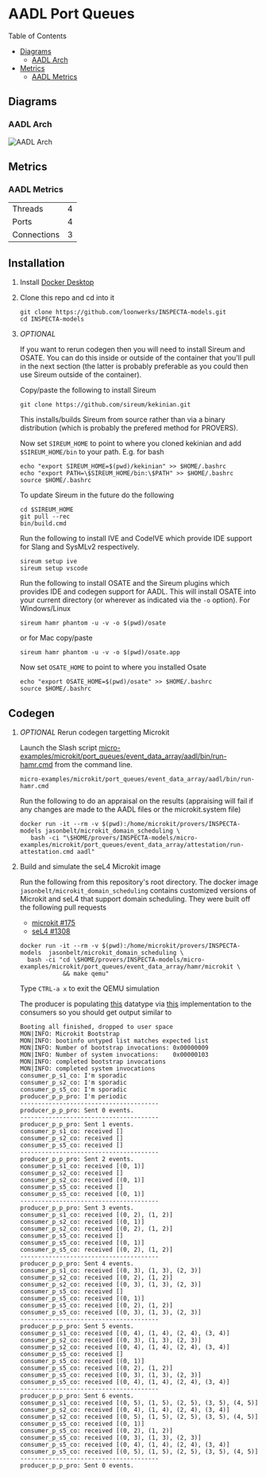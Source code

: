 # AADL Port Queues

 Table of Contents
  * [Diagrams](#diagrams)
    * [AADL Arch](#aadl-arch)
  * [Metrics](#metrics)
    * [AADL Metrics](#aadl-metrics)

## Diagrams
### AADL Arch
![AADL Arch](aadl/diagrams/arch.svg)

## Metrics
### AADL Metrics
| | |
|--|--|
|Threads|4|
|Ports|4|
|Connections|3|


## Installation


1. Install [Docker Desktop](https://www.docker.com/products/docker-desktop/)

1. Clone this repo and cd into it

   ```
   git clone https://github.com/loonwerks/INSPECTA-models.git
   cd INSPECTA-models
   ```

1. *OPTIONAL*

    If you want to rerun codegen then you will need to install Sireum
    and OSATE.  You can do this inside or outside of the container that you'll pull in the next section (the latter is probably preferable as you could then use Sireum outside of the container).

    Copy/paste the following to install Sireum
    ```
    git clone https://github.com/sireum/kekinian.git
    ```

    This installs/builds Sireum from source rather than via a binary distribution (which is probably the prefered method for PROVERS).  

    Now set ``SIREUM_HOME`` to point to where you cloned kekinian and add ``$SIREUM_HOME/bin`` to your path.  E.g. for bash

    ```
    echo "export SIREUM_HOME=$(pwd)/kekinian" >> $HOME/.bashrc
    echo "export PATH=\$SIREUM_HOME/bin:\$PATH" >> $HOME/.bashrc
    source $HOME/.bashrc
    ```

    To update Sireum in the future do the following
    ```
    cd $SIREUM_HOME
    git pull --rec
    bin/build.cmd
    ```

    Run the following to install IVE and CodeIVE which provide IDE support for Slang and SysMLv2 respectively.
    ```
    sireum setup ive
    sireum setup vscode
    ```

    Run the following to install OSATE and the Sireum plugins which provides IDE and codegen support for AADL. This will install OSATE into your current directory (or wherever as indicated via the ``-o`` option).  For Windows/Linux 
    ```
    sireum hamr phantom -u -v -o $(pwd)/osate
    ```

    or for Mac copy/paste
    ```
    sireum hamr phantom -u -v -o $(pwd)/osate.app
    ```

    Now set ``OSATE_HOME`` to point to where you installed Osate

    ```
    echo "export OSATE_HOME=$(pwd)/osate" >> $HOME/.bashrc
    source $HOME/.bashrc
    ```

## Codegen

1. *OPTIONAL* Rerun codegen targetting Microkit
   
    Launch the Slash script [micro-examples/microkit/port_queues/event_data_array/aadl/bin/run-hamr.cmd](aadl/bin/run-hamr.cmd) from the command line.  

   ```
   micro-examples/microkit/port_queues/event_data_array/aadl/bin/run-hamr.cmd
   ```

   Run the following to do an appraisal on the results (appraising will fail if any changes are made to the AADL files or the microkit.system file)

   ```
   docker run -it --rm -v $(pwd):/home/microkit/provers/INSPECTA-models jasonbelt/microkit_domain_scheduling \
      bash -ci "\$HOME/provers/INSPECTA-models/micro-examples/microkit/port_queues/event_data_array/attestation/run-attestation.cmd aadl"
   ``` 
   
1. Build and simulate the seL4 Microkit image

    Run the following from this repository's root directory.  The docker image ``jasonbelt/microkit_domain_scheduling`` contains customized versions of Microkit and seL4 that support domain scheduling. They were built off the following pull requests

   - [microkit #175](https://github.com/seL4/microkit/pull/175)
   - [seL4 #1308](https://github.com/seL4/seL4/pull/1308)

    ```
    docker run -it --rm -v $(pwd):/home/microkit/provers/INSPECTA-models  jasonbelt/microkit_domain_scheduling \
      bash -ci "cd \$HOME/provers/INSPECTA-models/micro-examples/microkit/port_queues/event_data_array/hamr/microkit \
                && make qemu"
    ```

    Type ``CTRL-a x`` to exit the QEMU simulation

    The producer is populating [this](aadl/event_data_port_queues.aadl#L17-L23) datatype via [this](hamr/microkit/components/producer_p_p_producer/src/producer_p_p_producer_user.c#L12-L29) implementation to the consumers so you should get output similar to

    ```
    Booting all finished, dropped to user space
    MON|INFO: Microkit Bootstrap
    MON|INFO: bootinfo untyped list matches expected list
    MON|INFO: Number of bootstrap invocations: 0x00000009
    MON|INFO: Number of system invocations:    0x00000103
    MON|INFO: completed bootstrap invocations
    MON|INFO: completed system invocations
    consumer_p_s1_co: I'm sporadic
    consumer_p_s2_co: I'm sporadic
    consumer_p_s5_co: I'm sporadic
    producer_p_p_pro: I'm periodic
    ---------------------------------------
    producer_p_p_pro: Sent 0 events.
    ---------------------------------------
    producer_p_p_pro: Sent 1 events.
    consumer_p_s1_co: received []
    consumer_p_s2_co: received []
    consumer_p_s5_co: received []
    ---------------------------------------
    producer_p_p_pro: Sent 2 events.
    consumer_p_s1_co: received [(0, 1)]
    consumer_p_s2_co: received []
    consumer_p_s2_co: received [(0, 1)]
    consumer_p_s5_co: received []
    consumer_p_s5_co: received [(0, 1)]
    ---------------------------------------
    producer_p_p_pro: Sent 3 events.
    consumer_p_s1_co: received [(0, 2), (1, 2)]
    consumer_p_s2_co: received [(0, 1)]
    consumer_p_s2_co: received [(0, 2), (1, 2)]
    consumer_p_s5_co: received []
    consumer_p_s5_co: received [(0, 1)]
    consumer_p_s5_co: received [(0, 2), (1, 2)]
    ---------------------------------------
    producer_p_p_pro: Sent 4 events.
    consumer_p_s1_co: received [(0, 3), (1, 3), (2, 3)]
    consumer_p_s2_co: received [(0, 2), (1, 2)]
    consumer_p_s2_co: received [(0, 3), (1, 3), (2, 3)]
    consumer_p_s5_co: received []
    consumer_p_s5_co: received [(0, 1)]
    consumer_p_s5_co: received [(0, 2), (1, 2)]
    consumer_p_s5_co: received [(0, 3), (1, 3), (2, 3)]
    ---------------------------------------
    producer_p_p_pro: Sent 5 events.
    consumer_p_s1_co: received [(0, 4), (1, 4), (2, 4), (3, 4)]
    consumer_p_s2_co: received [(0, 3), (1, 3), (2, 3)]
    consumer_p_s2_co: received [(0, 4), (1, 4), (2, 4), (3, 4)]
    consumer_p_s5_co: received []
    consumer_p_s5_co: received [(0, 1)]
    consumer_p_s5_co: received [(0, 2), (1, 2)]
    consumer_p_s5_co: received [(0, 3), (1, 3), (2, 3)]
    consumer_p_s5_co: received [(0, 4), (1, 4), (2, 4), (3, 4)]
    ---------------------------------------
    producer_p_p_pro: Sent 6 events.
    consumer_p_s1_co: received [(0, 5), (1, 5), (2, 5), (3, 5), (4, 5)]
    consumer_p_s2_co: received [(0, 4), (1, 4), (2, 4), (3, 4)]
    consumer_p_s2_co: received [(0, 5), (1, 5), (2, 5), (3, 5), (4, 5)]
    consumer_p_s5_co: received [(0, 1)]
    consumer_p_s5_co: received [(0, 2), (1, 2)]
    consumer_p_s5_co: received [(0, 3), (1, 3), (2, 3)]
    consumer_p_s5_co: received [(0, 4), (1, 4), (2, 4), (3, 4)]
    consumer_p_s5_co: received [(0, 5), (1, 5), (2, 5), (3, 5), (4, 5)]
    ---------------------------------------
    producer_p_p_pro: Sent 0 events.
    ```